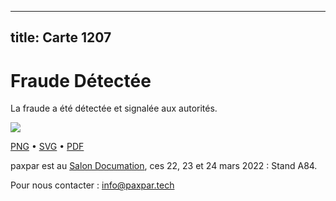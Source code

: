 
---
title: Carte 1207
---

# Fraude Détectée

La fraude a été détectée et signalée aux autorités.


![](https://media.paxpar.tech/ludi/card_1207_recto.png)

[PNG](https://media.paxpar.tech/ludi/card_1207_recto.png) • [SVG](https://media.paxpar.tech/ludi/card_1207_recto.svg) • [PDF](https://media.paxpar.tech/ludi/card_1207_recto.pdf)

paxpar est au [Salon Documation](https://www.documation.fr/info_societe/527/paxpartech.html), ces 22, 23 et 24 mars 2022 : Stand A84.

Pour nous contacter : info@paxpar.tech


